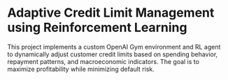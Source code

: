 # Adaptive Credit Limit Management using Reinforcement Learning
This project implements a custom OpenAI Gym environment and RL agent to dynamically adjust customer credit limits based on spending behavior, repayment patterns, and macroeconomic indicators. The goal is to maximize profitability while minimizing default risk.

